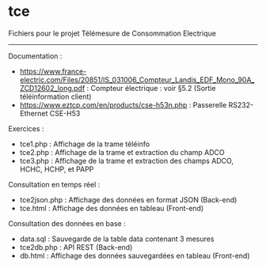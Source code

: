 # tce
Fichiers pour le projet Télémesure de Consommation Electrique
______________________________________________________________

Documentation :
- https://www.france-electric.com/Files/20851/IS_031006_Compteur_Landis_EDF_Mono_90A_ZCD12602_long.pdf : Compteur électrique : voir §5.2 (Sortie téléinformation client)
- https://www.eztcp.com/en/products/cse-h53n.php : Passerelle RS232-Ethernet CSE-H53

Exercices : 
- tce1.php : Affichage de la trame téléinfo
- tce2.php : Affichage de la trame et extraction du champ ADCO
- tce3.php : Affichage de la trame et extraction des champs ADCO, HCHC, HCHP, et PAPP

Consultation en temps réel : 
- tce2json.php : Affichage des données en format JSON (Back-end)
- tce.html : Affichage des données en tableau (Front-end)

Consultation des données en base :
- data.sql : Sauvegarde de la table data contenant 3 mesures
- tce2db.php : API REST (Back-end)
- db.html : Affichage des données sauvegardées en tableau (Front-end)
